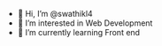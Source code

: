 - 👋 Hi, I’m @swathikl4
- 👀 I’m interested in Web Development
- 🌱 I’m currently learning Front end

<!---
swathikl4/swathikl4 is a ✨ special ✨ repository because its `README.md` (this file) appears on your GitHub profile.
You can click the Preview link to take a look at your changes.
--->
